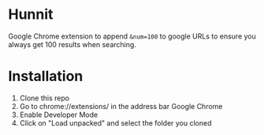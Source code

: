 

# Hunnit

Google Chrome extension to append `&num=100` to google URLs to ensure you always get 100 results when searching.

# Installation

1. Clone this repo
2. Go to chrome://extensions/ in the address bar Google Chrome
3. Enable Developer Mode
4. Click on "Load unpacked" and select the folder you cloned



